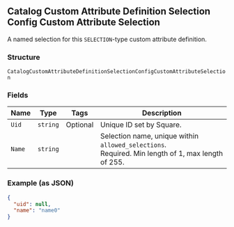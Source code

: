 ## Catalog Custom Attribute Definition Selection Config Custom Attribute Selection

A named selection for this `SELECTION`-type custom attribute definition.

### Structure

`CatalogCustomAttributeDefinitionSelectionConfigCustomAttributeSelection`

### Fields

| Name | Type | Tags | Description |
|  --- | --- | --- | --- |
| `Uid` | `string` | Optional | Unique ID set by Square. |
| `Name` | `string` |  | Selection name, unique within `allowed_selections`.<br>Required. Min length of 1, max length of 255. |

### Example (as JSON)

```json
{
  "uid": null,
  "name": "name0"
}
```

